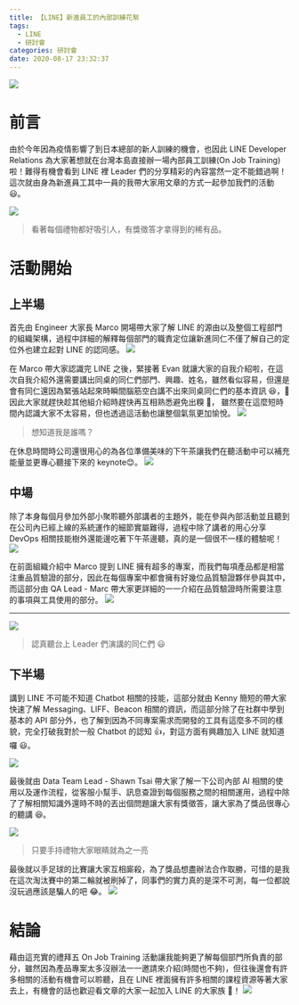 ```yaml
---
title: 【LINE】新進員工的內部訓練花絮
tags:
  - LINE
  - 研討會
categories: 研討會
date: 2020-08-17 23:32:37
---
```


![](https://i.imgur.com/WQWbTmll.jpg)

# 前言

由於今年因為疫情影響了到日本總部的新人訓練的機會，也因此 LINE Developer Relations 為大家著想就在台灣本島直接辦一場內部員工訓練(On Job Training)啦！難得有機會看到 LINE 裡 Leader 們的分享精彩的內容當然一定不能錯過啊！這次就由身為新進員工其中一員的我帶大家用文章的方式一起參加我們的活動 😃。

![](https://i.imgur.com/iKeSLmF.jpg)

> 看著每個禮物都好吸引人，有獎徵答才拿得到的稀有品。

<!-- more -->

# 活動開始

## 上半場

首先由 Engineer 大家長 Marco 開場帶大家了解 LINE 的源由以及整個工程部門的組織架構，過程中詳細的解釋每個部門的職責定位讓新進同仁不僅了解自己的定位外也建立起對 LINE 的認同感。
![](https://i.imgur.com/IYKPtUQ.jpg)

在 Marco 帶大家認識完 LINE 之後，緊接著 Evan 就讓大家的自我介紹啦，在這次自我介紹外還需要講出同桌的同仁們部門、興趣、姓名，雖然看似容易，但還是會有同仁還因為緊張站起來時瞬間腦筋空白講不出來同桌同仁們的基本資訊 😆， 因此大家就趕快趁其他組介紹時趕快再互相熟悉避免出糗 🤣， 雖然要在這麼短時間內認識大家不太容易，但也透過這活動也讓整個氣氛更加愉悅。
![](https://i.imgur.com/U0a5Fqo.jpg)

> 想知道我是誰嗎？

在休息時間時公司還很用心的為各位準備美味的下午茶讓我們在聽活動中可以補充能量並更專心聽接下來的 keynote😊。
![](https://i.imgur.com/PvxGUzK.jpg)

## 中場

除了本身每個月參加外部小聚聆聽外部講者的主題外，能在參與內部活動並且聽到在公司內已經上線的系統運作的細節實屬難得，過程中除了講者的用心分享 DevOps 相關技能樹外還能邊吃著下午茶邊聽，真的是一個很不一樣的體驗呢！
![](https://i.imgur.com/KknPgT0.jpg)

在前面組織介紹中 Marco 提到 LINE 擁有超多的專案，而我們每項產品都是相當注重品質驗證的部分，因此在每個專案中都會擁有好幾位品質驗證夥伴參與其中，而這部分由 QA Lead - Marc 帶大家更詳細的一一介紹在品質驗證時所需要注意的事項與工具使用的部分。
![](https://i.imgur.com/NOh7bqt.jpg)

---

![](https://i.imgur.com/hYEnx4R.jpg)

> 認真聽台上 Leader 們演講的同仁們 😃

## 下半場

講到 LINE 不可能不知道 Chatbot 相關的技能，這部分就由 Kenny 簡短的帶大家快速了解 Messaging、LIFF、Beacon 相關的資訊，而這部分除了在社群中學到基本的 API 部分外，也了解到因為不同專案需求而開發的工具有這麼多不同的樣貌，完全打破我對於一般 Chatbot 的認知 👍，對這方面有興趣加入 LINE 就知道囉 😃。

![](https://i.imgur.com/tbJSEsX.jpg)

最後就由 Data Team Lead - Shawn Tsai 帶大家了解一下公司內部 AI 相關的使用以及運作流程，從客服小幫手、訊息查證到每個服務之間的相關運用，過程中除了了解相關知識外還時不時的丟出個問題讓大家有獎徵答，讓大家為了獎品很專心的聽講 😆。

![](https://i.imgur.com/ubKdXOw.jpg)

> 只要手持禮物大家眼睛就為之一亮

最後就以手足球的比賽讓大家互相廝殺，為了獎品想盡辦法合作取勝，可惜的是我在這次淘汰賽中的第二輪就被刷掉了，同事們的實力真的是深不可測，每一位都說沒玩過應該是騙人的吧 😂。
![](https://i.imgur.com/wOw50HQ.jpg)

# 結論

藉由這充實的禮拜五 On Job Training 活動讓我能夠更了解每個部門所負責的部分，雖然因為產品專案太多沒辦法一一邀請來介紹(時間也不夠)，但往後還會有許多相關的活動有機會可以聆聽，且在 LINE 裡面擁有許多相關的課程資源等著大家去上，有機會的話也歡迎看文章的大家一起加入 LINE 的大家族 🤙！
![](https://i.imgur.com/dZRj1SL.jpg)
